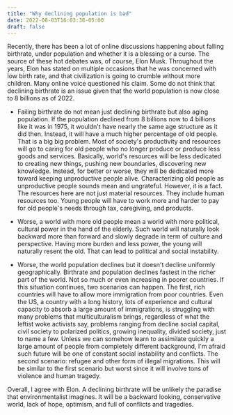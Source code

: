 ```yaml
---
title: "Why declining population is bad"
date: 2022-08-03T16:03:38-05:00
draft: false
---
```


Recently, there has been a lot of online discussions happening about falling birthrate, under population and whether it is a blessing or a curse. The source of these hot debates was, of course, Elon Musk. Throughout the years, Elon has stated on multiple occasions that he was concerned with low birth rate, and that civilization is going to crumble without more children. Many online voice questioned his claim. Some do not think that declining birthrate is an issue given that the world population is now close to 8 billions as of 2022.

* Failing birthrate do not mean just declining birthrate but also aging population. If the population declined from 8 billions now to 4 billions like it was in 1975, it wouldn't have nearly the same age structure as it did then. Instead, it will have a much higher percentage of old people. That is a big big problem. Most of society's productivity and resources will go to caring for old people who no longer produce or produce less goods and services. Basically, world's resources will be less dedicated to creating new things, pushing new boundaries, discovering new knowledge. Instead, for better or worse, they will be dedicated more toward keeping unproductive people alive. Characterizing old people as unproductive people sounds mean and ungrateful. However, it is a fact. The resources here are not just material resources. They include human resources too. Young people will have to work more and harder to pay for old people's needs through tax, caregiving, and products.

* Worse, a world with more old people mean a world with more political, cultural power in the hand of the elderly. Such world will naturally look backward more than forward and slowly degrade in term of culture and perspective. Having more burden and less power, the young will naturally resent the old. That can lead to political and social instability.

* Worse, the world population declines but it doesn't decline uniformly geographically. Birthrate and population declines fastest in the richer part of the world. Not so much or even increasing in poorer countries. If this situation continues, two scenarios can happen. The first, rich countries will have to allow more immigration from poor countries. Even the US, a country with a long history, lots of experience and cultural capacity to absorb a large amount of immigrations, is struggling with many problems that multiculturalism brings, regardless of what the leftist woke activists say, problems ranging from decline social capital, civil society to polarized politics, growing inequality, divided society, just to name a few. Unless we can somehow learn to assimilate quickly a large amount of people from completely different background, I'm afraid such future will be one of constant social instability and conflicts. The second scenario: refugee and other form of illegal migrations. This will be similar to the first scenario but worst since it will involve tons of violence and human tragedy.

Overall, I agree with Elon. A declining birthrate will be unlikely the paradise that environmentalist imagines. It will be a backward looking, conservative world, lack of hope, optimism, and full of conflicts and tragedies.